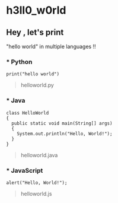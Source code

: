 # h3ll0_w0rld

## Hey , let's print 
"hello world" in 
multiple languages !!

### * Python 
```
print("hello world")
```
> helloworld.py

### * Java
```
class HelloWorld
{
  public static void main(String[] args) 
  {
    System.out.println("Hello, World!"); 
  }
}
```
> helloworld.java

### * JavaScript
```
alert("Hello, World!");
```
> helloworld.js
